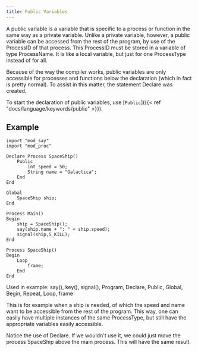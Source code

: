 ```yaml
---
title: Public Variables
---
```


A public variable is a variable that is specific to a process or function in the same way as a private variable. Unlike a private variable, however, a public variable can be accessed from the rest of the program, by use of the ProcessID of that process. This ProcessID must be stored in a variable of type ProcessName. It is like a local variable, but just for one ProcessType instead of for all.

Because of the way the compiler works, public variables are only accessible for processes and functions below the declaration (which in fact is pretty normal). To assist in this matter, the statement Declare was created.

To start the declaration of public variables, use [`Public`]({{< ref "docs/language/keywords/public" >}}).

## Example

```
import "mod_say"
import "mod_proc"

Declare Process SpaceShip()
    Public
        int speed = 50;
        String name = "Galactica";
    End
End

Global
    SpaceShip ship;
End

Process Main()
Begin
    ship = SpaceShip();
    say(ship.name + ": " + ship.speed);
    signal(ship,S_KILL);
End

Process SpaceShip()
Begin
    Loop
        frame;
    End
End
```

Used in example: say(), key(), signal(), Program, Declare, Public, Global, Begin, Repeat, Loop, frame

This is for example when a ship is needed, of which the speed and name want to be accessible from the rest of the program. This way, one can easily have multiple instances of the same ProcessType, but still have the appropriate variables easily accessible.

Notice the use of Declare. If we wouldn't use it, we could just move the process SpaceShip above the main process. This will have the same result.
